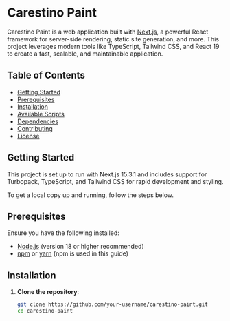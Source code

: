 # Carestino Paint

Carestino Paint is a web application built with [Next.js](https://nextjs.org/), a powerful React framework for server-side rendering, static site generation, and more. This project leverages modern tools like TypeScript, Tailwind CSS, and React 19 to create a fast, scalable, and maintainable application.

## Table of Contents

- [Getting Started](#getting-started)
- [Prerequisites](#prerequisites)
- [Installation](#installation)
- [Available Scripts](#available-scripts)
- [Dependencies](#dependencies)
- [Contributing](#contributing)
- [License](#license)

## Getting Started

This project is set up to run with Next.js 15.3.1 and includes support for Turbopack, TypeScript, and Tailwind CSS for rapid development and styling.

To get a local copy up and running, follow the steps below.

## Prerequisites

Ensure you have the following installed:
- [Node.js](https://nodejs.org/) (version 18 or higher recommended)
- [npm](https://www.npmjs.com/) or [yarn](https://yarnpkg.com/) (npm is used in this guide)

## Installation

1. **Clone the repository**:
   ```bash
   git clone https://github.com/your-username/carestino-paint.git
   cd carestino-paint